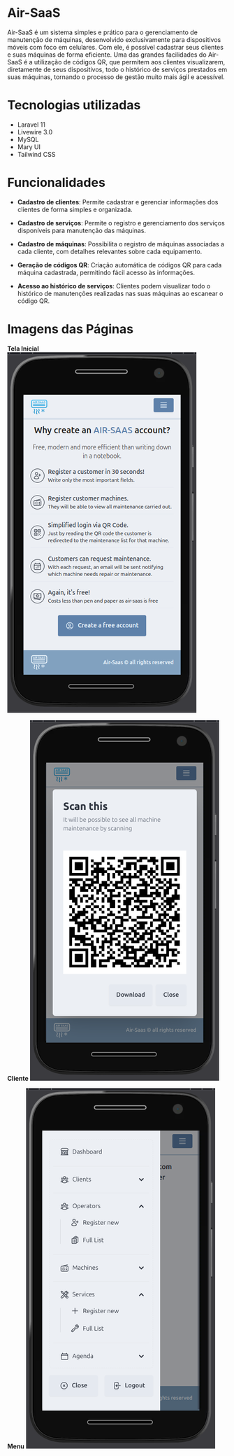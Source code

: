 # Air-SaaS

Air-SaaS é um sistema simples e prático para o gerenciamento de manutenção de máquinas, desenvolvido exclusivamente para dispositivos móveis com foco em celulares. Com ele, é possível cadastrar seus clientes e suas máquinas de forma eficiente. Uma das grandes facilidades do Air-SaaS é a utilização de códigos QR, que permitem aos clientes visualizarem, diretamente de seus dispositivos, todo o histórico de serviços prestados em suas máquinas, tornando o processo de gestão muito mais ágil e acessível.

# Tecnologias utilizadas

-   Laravel 11
-   Livewire 3.0
-   MySQL
-   Mary UI
-   Tailwind CSS

# Funcionalidades

-   **Cadastro de clientes**: Permite cadastrar e gerenciar informações dos clientes de forma simples e organizada.

-   **Cadastro de serviços**: Permite o registro e gerenciamento dos serviços disponíveis para manutenção das máquinas.

-   **Cadastro de máquinas**: Possibilita o registro de máquinas associadas a cada cliente, com detalhes relevantes sobre cada equipamento.

-   **Geração de códigos QR**: Criação automática de códigos QR para cada máquina cadastrada, permitindo fácil acesso às informações.

-   **Acesso ao histórico de serviços**: Clientes podem visualizar todo o histórico de manutenções realizadas nas suas máquinas ao escanear o código QR.

# Imagens das Páginas

**Tela Inicial**
![Home](public/readme/home.png)

**Cliente**
![Cliente](public/readme/qr_code_cliente.png)

**Menu**
![Menu](public/readme/menu.png)
